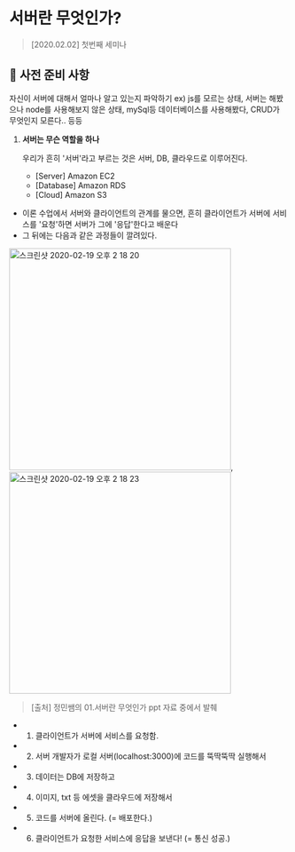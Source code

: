 # 서버란 무엇인가?
> [2020.02.02] 첫번째 세미나


## 📌 사전 준비 사항

자신이 서버에 대해서 얼마나 알고 있는지 파악하기
ex) js를 모르는 상태, 서버는 해봤으나 node를 사용해보지 않은 상태, mySql등 데이터베이스를 사용해봤다, CRUD가 무엇인지 모른다.. 등등


1. **서버는 무슨 역할을 하나**
  
   우리가 흔히 '서버'라고 부르는 것은 서버, DB, 클라우드로 이루어진다.
  
    - [Server] Amazon EC2
    - [Database] Amazon RDS
    - [Cloud] Amazon S3
    
  - 이론 수업에서 서버와 클라이언트의 관계를 물으면, 흔히 클라이언트가 서버에 서비스를 '요청'하면 서버가 그에 '응답'한다고 배운다
  - 그 뒤에는 다음과 같은 과정들이 깔려있다.
  
  <img width="400" alt="스크린샷 2020-02-19 오후 2 18 20" src="https://user-images.githubusercontent.com/44978839/74804253-0a4cfd80-5323-11ea-8343-75f4f3415249.png">, <img width="400" alt="스크린샷 2020-02-19 오후 2 18 23" src="https://user-images.githubusercontent.com/44978839/74804289-1c2ea080-5323-11ea-8ca0-267af7ab196b.png">
  > [출처] 정민쌤의 01.서버란 무엇인가 ppt 자료 중에서 발췌

  -  1. 클라이언트가 서버에 서비스를 요청함.
  -  2. 서버 개발자가 로컬 서버(localhost:3000)에 코드를 뚝딱뚝딱 실행해서
  -  3. 데이터는 DB에 저장하고
  -  4. 이미지, txt 등 에셋을 클라우드에 저장해서
  -  5. 코드를 서버에 올린다. (= 배포한다.)
  -  6. 클라이언트가 요청한 서비스에 응답을 보낸다! (= 통신 성공.)
  
